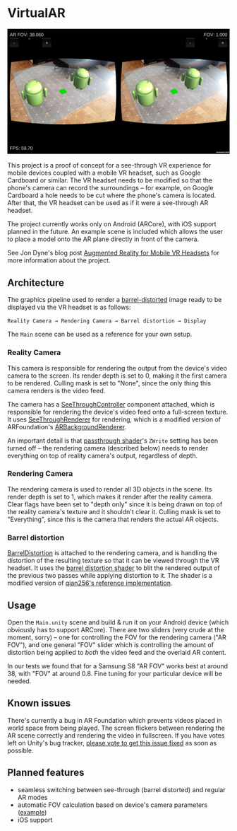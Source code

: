 # VirtualAR

![Screenshot](screenshot.png)

This project is a proof of concept for a see-through VR experience for mobile devices coupled with a mobile VR headset, such as Google Cardboard or similar. The VR headset needs to be modified so that the phone's camera can record the surroundings – for example, on Google Cardboard a hole needs to be cut where the phone's camera is located. After that, the VR headset can be used as if it were a see-through AR headset.

The project currently works only on Android (ARCore), with iOS support planned in the future. An example scene is included which allows the user to place a model onto the AR plane directly in front of the camera.

See Jon Dyne's blog post [Augmented Reality for Mobile VR Headsets](https://medium.com/@jon_54445/augmented-reality-for-mobile-vr-headsets-adc6d5ed11fe) for more information about the project.

## Architecture

The graphics pipeline used to render a [barrel-distorted](https://en.wikipedia.org/wiki/Distortion_(optics)) image ready to be displayed via the VR headset is as follows:

    Reality Camera → Rendering Camera → Barrel distortion → Display

The `Main` scene can be used as a reference for your own setup.

### Reality Camera

This camera is responsible for rendering the output from the device's video camera to the screen. Its render depth is set to 0, making it the first camera to be rendered. Culling mask is set to "None", since the only thing this camera renders is the video feed.

The camera has a [SeeThroughController](Assets/Scripts/SeeThroughController.cs) component attached, which is responsible for rendering the device's video feed onto a full-screen texture. It uses [SeeThroughRenderer](Assets/Scripts/SeeThroughRenderer.cs) for rendering, which is a modified version of ARFoundation's [ARBackgroundRenderer](https://docs.unity3d.com/ScriptReference/XR.ARBackgroundRenderer.html).

An important detail is that [passthrough shader](Assets/Shaders/ARCorePassthrough.shader)'s `ZWrite` setting has been turned off – the rendering camera (described below) needs to render everything on top of reality camera's output, regardless of depth.

### Rendering Camera

The rendering camera is used to render all 3D objects in the scene. Its render depth is set to 1, which makes it render after the reality camera. Clear flags have been set to "depth only" since it is being drawn on top of the reality camera's texture and it shouldn't clear it. Culling mask is set to "Everything", since this is the camera that renders the actual AR objects.

### Barrel distortion

[BarrelDistortion](Assets/Scripts/BarrelDistortion.cs) is attached to the rendering camera, and is handling the distortion of the resulting texture so that it can be viewed through the VR headset. It uses the [barrel distortion shader](Assets/Shaders/BarrelDistortion.shader) to blit the rendered output of the previous two passes while applying distortion to it. The shader is a modified version of [qian256's reference implementation](https://github.com/qian256/cardboard_seethrough).

## Usage

Open the `Main.unity` scene and build & run it on your Android device (which obviously has to support ARCore). There are two sliders (very crude at the moment, sorry) – one for controlling the FOV for the rendering camera ("AR FOV"), and one general "FOV" slider which is controlling the amount of distortion being applied to _both_ the video feed and the overlaid AR content.

In our tests we found that for a Samsung S8 "AR FOV" works best at around 38, with "FOV" at around 0.8. Fine tuning for your particular device will be needed.

## Known issues

There's currently a bug in AR Foundation which prevents videos placed in world space from being played. The screen flickers between rendering the AR scene correctly and rendering the video in fullscreen. If you have votes left on Unity's bug tracker, [please vote to get this issue fixed](https://issuetracker.unity3d.com/issues/ar-camera-does-not-work-with-video-player-on-arcore) as soon as possible.

## Planned features

* seamless switching between see-through (barrel distorted) and regular AR modes
* automatic FOV calculation based on device's camera parameters ([example](http://mathscinotes.com/2015/10/samsung-s5-field-of-view/))
* iOS support
